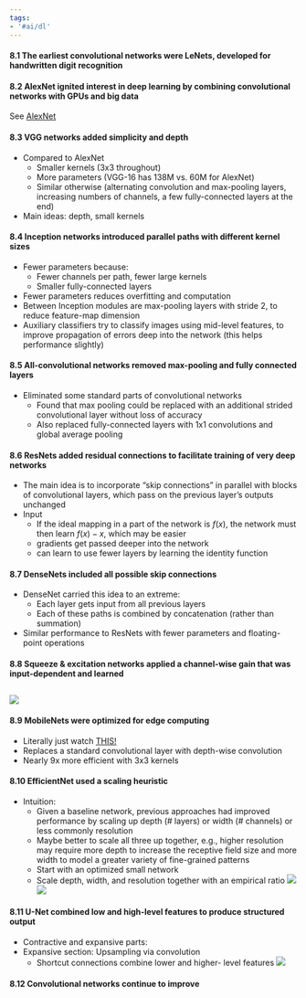 ```yaml
---
tags:
- '#ai/dl'
---
```


#### 8.1 The earliest convolutional networks were LeNets, developed for handwritten digit recognition

#### 8.2 AlexNet ignited interest in deep learning by combining convolutional networks with GPUs and big data

See [AlexNet](8.2-alexnet.md)

#### 8.3 VGG networks added simplicity and depth

- Compared to AlexNet
  - Smaller kernels (3x3 throughout)
  - More parameters (VGG-16 has 138M vs. 60M for AlexNet)
  - Similar otherwise (alternating convolution and max-pooling layers, increasing numbers of channels, a few fully-connected layers at the end)
- Main ideas: depth, small kernels

#### 8.4 Inception networks introduced parallel paths with different kernel sizes

- Fewer parameters because:
  - Fewer channels per path, fewer large kernels
  - Smaller fully-connected layers
- Fewer parameters reduces overfitting and computation
- Between Inception modules are max-pooling layers with stride 2, to reduce feature-map dimension
- Auxiliary classifiers try to classify images using mid-level features, to improve propagation of errors deep into the network (this helps performance slightly)

#### 8.5 All-convolutional networks removed max-pooling and fully connected layers

- Eliminated some standard parts of convolutional networks
  - Found that max pooling could be replaced with an additional strided convolutional layer without loss of accuracy
  - Also replaced fully-connected layers with 1x1 convolutions and global average pooling

#### 8.6 ResNets added residual connections to facilitate training of very deep networks

- The main idea is to incorporate “skip connections” in parallel with blocks of convolutional layers, which pass on the previous layer’s outputs unchanged
- Input
  - If the ideal mapping in a part of the network is $f(x)$, the network must then learn $f(x)-x$, which may be easier
  - gradients get passed deeper into the network
  - can learn to use fewer layers by learning the identity function

#### 8.7 DenseNets included all possible skip connections

- DenseNet carried this idea to an extreme:
  - Each layer gets input from all previous layers
  - Each of these paths is combined by concatenation (rather than summation)
- Similar performance to ResNets with fewer parameters and floating-point operations

#### 8.8 Squeeze & excitation networks applied a channel-wise gain that was input-dependent and learned

## ![](Pasted%20image%2020231218022422.png)

#### 8.9 MobileNets were optimized for edge computing

- Literally just watch [THIS!](https://www.youtube.com/watch?v=vVaRhZXovbw)
- Replaces a standard convolutional layer with depth-wise convolution
- Nearly 9x more efficient with 3x3 kernels

#### 8.10 EfficientNet used a scaling heuristic

- Intuition:
  - Given a baseline network, previous approaches had improved performance by scaling up depth (# layers) or width (# channels) or less commonly resolution
  - Maybe better to scale all three up together, e.g., higher resolution may require more depth to increase the receptive field size and more width to model a greater variety of fine-grained patterns
  - Start with an optimized small network
  - Scale depth, width, and resolution together with an empirical ratio
    ![](Pasted%20image%2020231218030131.png)
    ![](Pasted%20image%2020231218030147.png)

#### 8.11 U-Net combined low and high-level features to produce structured output

- Contractive and expansive parts:
- Expansive section: Upsampling via convolution
  - Shortcut connections combine lower and higher- level features
    ![](Pasted%20image%2020231218030310.png)

#### 8.12 Convolutional networks continue to improve